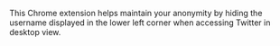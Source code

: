 This Chrome extension helps maintain your anonymity by hiding the username displayed in the lower left corner when accessing Twitter in desktop view.

